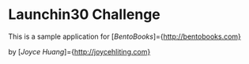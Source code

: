 # Launchin30 Challenge

This is a sample application for [*BentoBooks*]={http://bentobooks.com}

by [*Joyce Huang*]={http://joycehliting.com}